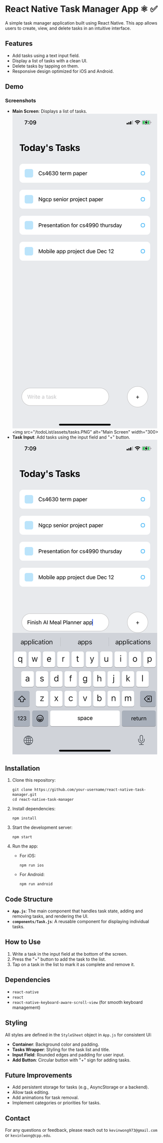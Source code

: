 
# React Native Task Manager App ⚛ ✅

A simple task manager application built using React Native. This app allows users to create, view, and delete tasks in an intuitive interface.

## Features

- Add tasks using a text input field.
- Display a list of tasks with a clean UI.
- Delete tasks by tapping on them.
- Responsive design optimized for iOS and Android.

## Demo

### Screenshots
- **Main Screen**: Displays a list of tasks.
![Main Screen](/todoList/assets/tasks.PNG)
<img src="/todoList/assets/tasks.PNG" alt="Main Screen" width="300>
- **Task Input**: Add tasks using the input field and "+" button.
![Task Input](/todoList/assets/taskinput.PNG)

## Installation

1. Clone this repository:
   ```
   git clone https://github.com/your-username/react-native-task-manager.git
   cd react-native-task-manager
   ```

2. Install dependencies:
   ```
   npm install
   ```

3. Start the development server:
   ```
   npm start
   ```

4. Run the app:
   - For iOS:
     ```
     npm run ios
     ```
   - For Android:
     ```
     npm run android
     ```

## Code Structure

- **`App.js`**: The main component that handles task state, adding and removing tasks, and rendering the UI.
- **`components/Task.js`**: A reusable component for displaying individual tasks.

## How to Use

1. Write a task in the input field at the bottom of the screen.
2. Press the "+" button to add the task to the list.
3. Tap on a task in the list to mark it as complete and remove it.

## Dependencies

- `react-native`
- `react`
- `react-native-keyboard-aware-scroll-view` (for smooth keyboard management)

## Styling

All styles are defined in the `StyleSheet` object in `App.js` for consistent UI:

- **Container**: Background color and padding.
- **Tasks Wrapper**: Styling for the task list and title.
- **Input Field**: Rounded edges and padding for user input.
- **Add Button**: Circular button with "+" sign for adding tasks.

## Future Improvements

- Add persistent storage for tasks (e.g., AsyncStorage or a backend).
- Allow task editing.
- Add animations for task removal.
- Implement categories or priorities for tasks.

## Contact

For any questions or feedback, please reach out to `kevinwong973@gmail.com` or `kevinlwong@cpp.edu`.
